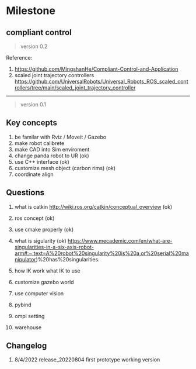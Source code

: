 # Milestone


## compliant control 

> version 0.2

Reference:  

1. https://github.com/MingshanHe/Compliant-Control-and-Application
2. scaled joint trajectory controllers https://github.com/UniversalRobots/Universal_Robots_ROS_scaled_controllers/tree/main/scaled_joint_trajectory_controller


------------------------










> version 0.1

## Key concepts

1. be familar with Rviz / Moveit / Gazebo 
2. make robot calibrete 
3. make CAD into Sim enviroment
4. change panda robot to UR (ok) 
5. use C++ interface (ok)
6. customize mesh object (carbon rims) (ok) 
7. coordinate align

## Questions

1. what is catkin http://wiki.ros.org/catkin/conceptual_overview (ok) 
2. ros concept (ok)
3. use cmake properly (ok) 
4. what is sigularity (ok) https://www.mecademic.com/en/what-are-singularities-in-a-six-axis-robot-arm#:~:text=A%20robot%20singularity%20is%20a,or%20serial%20manipulator)%20has%20singularities.
5. how IK work what IK to use


6. customize gazebo world
7. use computer vision
8. pybind
9. ompl setting 
10. warehouse


## Changelog 

1. 8/4/2022 release_20220804 first prototype working version